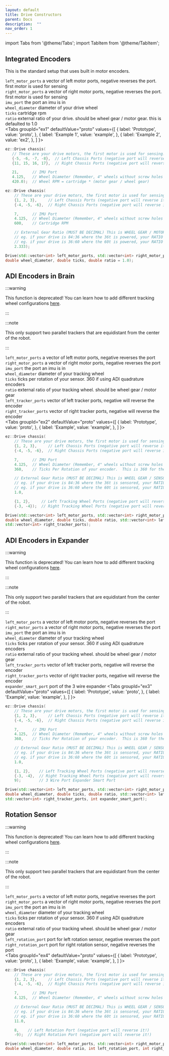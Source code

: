 ```yaml
---
layout: default
title: Drive Constructors
parent: Docs
description:  ""
nav_order: 1
---
```


import Tabs from '@theme/Tabs';
import TabItem from '@theme/TabItem';


## Integrated Encoders
This is the standard setup that uses built in motor encoders.    

`left_motor_ports` a vector of left motor ports, negative reverses the port.  first motor is used for sensing   
`right_motor_ports` a vector of right motor ports, negative reverses the port.  first motor is used for sensing   
`imu_port` the port an imu is in   
`wheel_diameter` diameter of your drive wheel   
`ticks` cartridge rpm   
`ratio` external ratio of your drive.  should be wheel gear / motor gear.  this is defaulted to 1.0   
<Tabs
  groupId="ex1"
  defaultValue="proto"
  values={[
    { label: 'Prototype',  value: 'proto', },
    { label: 'Example 1',  value: 'example', },
    { label: 'Example 2',  value: 'ex2', },
  ]
}>

<TabItem value="example">

 ```cpp
ez::Drive chassis(
    // These are your drive motors, the first motor is used for sensing!
    {-5, -6, -7, -8},  // Left Chassis Ports (negative port will reverse it!)
    {11, 15, 16, 17},  // Right Chassis Ports (negative port will reverse it!)

    21,      // IMU Port
    4.125,   // Wheel Diameter (Remember, 4" wheels without screw holes are actually 4.125!)
    420.0);  // Wheel RPM = cartridge * (motor gear / wheel gear)
```

</TabItem>


<TabItem value="ex2">

```cpp
ez::Drive chassis(
    // These are your drive motors, the first motor is used for sensing!
    {1, 2, 3},     // Left Chassis Ports (negative port will reverse it!)
    {-4, -5, -6},  // Right Chassis Ports (negative port will reverse it!)

    7,      // IMU Port
    4.125,  // Wheel Diameter (Remember, 4" wheels without screw holes are actually 4.125!)
    600,    // Cartridge RPM

    // External Gear Ratio (MUST BE DECIMAL) This is WHEEL GEAR / MOTOR GEAR
    // eg. if your drive is 84:36 where the 36t is powered, your RATIO would be 84/36 which is 2.333
    // eg. if your drive is 36:60 where the 60t is powered, your RATIO would be 36/60 which is 0.6
    2.333);
```

</TabItem>


<TabItem value="proto">

```cpp
Drive(std::vector<int> left_motor_ports, std::vector<int> right_motor_ports, int imu_port, 
double wheel_diameter, double ticks, double ratio = 1.0);
```

</TabItem>
</Tabs>






 


## ADI Encoders in Brain
:::warning

This function is deprecated!  You can learn how to add different tracking wheel configurations [here](ez-template-docs/tutorials/tracking_wheels.md).

:::

:::note

This only support two parallel trackers that are equidistant from the center of the robot.  

:::

`left_motor_ports` a vector of left motor ports, negative reverses the port   
`right_motor_ports` a vector of right motor ports, negative reverses the port   
`imu_port` the port an imu is in   
`wheel_diameter` diameter of your tracking wheel   
`ticks` ticks per rotation of your sensor.  360 if using ADI quadrature encoders   
`ratio` external ratio of your tracking wheel.  should be wheel gear / motor gear   
`left_tracker_ports` vector of left tracker ports, negative will reverse the encoder   
`right_tracker_ports` vector of right tracker ports, negative will reverse the encoder   
<Tabs
  groupId="ex2"
  defaultValue="proto"
  values={[
    { label: 'Prototype',  value: 'proto', },
    { label: 'Example',  value: 'example', },
  ]
}>

<TabItem value="example">

```cpp
ez::Drive chassis(
    // These are your drive motors, the first motor is used for sensing!
    {1, 2, 3},     // Left Chassis Ports (negative port will reverse it!)
    {-4, -5, -6},  // Right Chassis Ports (negative port will reverse it!)

    7,      // IMU Port
    4.125,  // Wheel Diameter (Remember, 4" wheels without screw holes are actually 4.125!)
    360,    // Ticks Per Rotation of your encoder.  This is 360 for the red encoders

    // External Gear Ratio (MUST BE DECIMAL) This is WHEEL GEAR / SENSOR GEAR
    // eg. if your drive is 84:36 where the 36t is sensored, your RATIO would be 84/36 which is 2.333
    // eg. if your drive is 36:60 where the 60t is sensored, your RATIO would be 36/60 which is 0.6
    1.0,

    {1, 2},     // Left Tracking Wheel Ports (negative port will reverse it!)
    {-3, -4});  // Right Tracking Wheel Ports (negative port will reverse it!)
```

</TabItem>


<TabItem value="proto">

```cpp
Drive(std::vector<int> left_motor_ports, std::vector<int> right_motor_ports, int imu_port, 
double wheel_diameter, double ticks, double ratio, std::vector<int> left_tracker_ports,
std::vector<int> right_tracker_ports);
```

</TabItem>
</Tabs>






 


## ADI Encoders in Expander
:::warning

This function is deprecated!  You can learn how to add different tracking wheel configurations [here](ez-template-docs/tutorials/tracking_wheels.md).

:::

:::note

This only support two parallel trackers that are equidistant from the center of the robot.  

:::

`left_motor_ports` a vector of left motor ports, negative reverses the port   
`right_motor_ports` a vector of right motor ports, negative reverses the port   
`imu_port` the port an imu is in   
`wheel_diameter` diameter of your tracking wheel   
`ticks` ticks per rotation of your sensor.  360 if using ADI quadrature encoders   
`ratio` external ratio of your tracking wheel.  should be wheel gear / motor gear   
`left_tracker_ports` vector of left tracker ports, negative will reverse the encoder   
`right_tracker_ports` vector of right tracker ports, negative will reverse the encoder   
`expander_smart_port` port of the 3 wire expander
<Tabs
  groupId="ex3"
  defaultValue="proto"
  values={[
    { label: 'Prototype',  value: 'proto', },
    { label: 'Example',  value: 'example', },
  ]
}>

<TabItem value="example">

```cpp
ez::Drive chassis(
    // These are your drive motors, the first motor is used for sensing!
    {1, 2, 3},     // Left Chassis Ports (negative port will reverse it!)
    {-4, -5, -6},  // Right Chassis Ports (negative port will reverse it!)

    7,      // IMU Port
    4.125,  // Wheel Diameter (Remember, 4" wheels without screw holes are actually 4.125!)
    360,    // Ticks Per Rotation of your encoder.  This is 360 for the red encoders

    // External Gear Ratio (MUST BE DECIMAL) This is WHEEL GEAR / SENSOR GEAR
    // eg. if your drive is 84:36 where the 36t is sensored, your RATIO would be 84/36 which is 2.333
    // eg. if your drive is 36:60 where the 60t is sensored, your RATIO would be 36/60 which is 0.6
    1.0,

    {1, 2},    // Left Tracking Wheel Ports (negative port will reverse it!)
    {-3, -4},  // Right Tracking Wheel Ports (negative port will reverse it!)
    9);        // 3 Wire Port Expander Smart Port
```

</TabItem>


<TabItem value="proto">

```cpp
Drive(std::vector<int> left_motor_ports, std::vector<int> right_motor_ports, int imu_port, 
double wheel_diameter, double ticks, double ratio, std::vector<int> left_tracker_ports, 
std::vector<int> right_tracker_ports, int expander_smart_port);
```

</TabItem>
</Tabs>







 


## Rotation Sensor 
:::warning

This function is deprecated!  You can learn how to add different tracking wheel configurations [here](ez-template-docs/tutorials/tracking_wheels.md).

:::

:::note

This only support two parallel trackers that are equidistant from the center of the robot.  

:::

`left_motor_ports` a vector of left motor ports, negative reverses the port   
`right_motor_ports` a vector of right motor ports, negative reverses the port   
`imu_port` the port an imu is in   
`wheel_diameter` diameter of your tracking wheel   
`ticks` ticks per rotation of your sensor.  360 if using ADI quadrature encoders   
`ratio` external ratio of your tracking wheel.  should be wheel gear / motor gear   
`left_rotation_port` port for left rotation sensor, negative reverses the port    
`right_rotation_port` port for right rotation sensor, negative reverses the port    
<Tabs
  groupId="ex4"
  defaultValue="proto"
  values={[
    { label: 'Prototype',  value: 'proto', },
    { label: 'Example',  value: 'example', },
  ]
}>

<TabItem value="example">

```cpp
ez::Drive chassis(
    // These are your drive motors, the first motor is used for sensing!
    {1, 2, 3},     // Left Chassis Ports (negative port will reverse it!)
    {-4, -5, -6},  // Right Chassis Ports (negative port will reverse it!)

    7,      // IMU Port
    4.125,  // Wheel Diameter (Remember, 4" wheels without screw holes are actually 4.125!)

    // External Gear Ratio (MUST BE DECIMAL) This is WHEEL GEAR / SENSOR GEAR
    // eg. if your drive is 84:36 where the 36t is sensored, your RATIO would be 84/36 which is 2.333
    // eg. if your drive is 36:60 where the 60t is sensored, your RATIO would be 36/60 which is 0.6
    11.0,

    8,    // Left Rotation Port (negative port will reverse it!)
    -9);  // Right Rotation Port (negative port will reverse it!)
```

</TabItem>


<TabItem value="proto">

```cpp
Drive(std::vector<int> left_motor_ports, std::vector<int> right_motor_ports, int imu_port, 
double wheel_diameter, double ratio, int left_rotation_port, int right_rotation_port);
```

</TabItem>
</Tabs>



